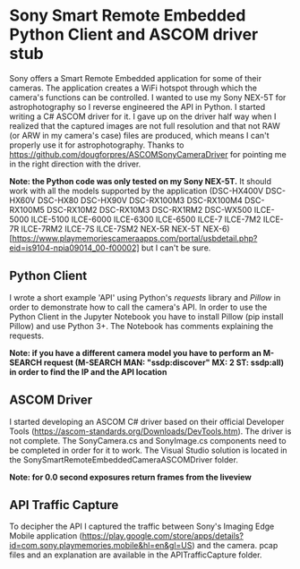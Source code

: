 # Sony Smart Remote Embedded Python Client and ASCOM driver stub
Sony offers a Smart Remote Embedded application for some of their cameras. The application creates a WiFi hotspot through which the camera's functions can be controlled. I wanted to use my Sony NEX-5T for astrophotography so I reverse engineered the API in Python. 
I started writing a C# ASCOM driver for it. I gave up on the driver half way when I realized that the captured images are not full resolution and that not RAW (or ARW in my camera's case) files are produced, which means I can't properly use it for astrophotography. Thanks to https://github.com/dougforpres/ASCOMSonyCameraDriver for pointing me in the right direction with the driver.

**Note: the Python code was only tested on my Sony NEX-5T.** It should work with all the models supported by the application (DSC-HX400V DSC-HX60V DSC-HX80 DSC-HX90V DSC-RX100M3 DSC-RX100M4 DSC-RX100M5 DSC-RX10M2 DSC-RX10M3 DSC-RX1RM2 DSC-WX500 ILCE-5000 ILCE-5100 ILCE-6000 ILCE-6300 ILCE-6500 ILCE-7 ILCE-7M2 ILCE-7R ILCE-7RM2 ILCE-7S ILCE-7SM2 NEX-5R NEX-5T NEX-6) [https://www.playmemoriescameraapps.com/portal/usbdetail.php?eid=is9104-npia09014_00-f00002] but I can't be sure. 
## 

## Python Client
I wrote a short example 'API' using Python's *requests* library and *Pillow* in order to demonstrate how to call the camera's API.
In order to use the Python Client in the Jupyter Notebook you have to install Pillow (pip install Pillow) and use Python 3+.
The Notebook has comments explaining the requests.

**Note: if you have a different camera model you have to perform an M-SEARCH request (M-SEARCH MAN: "ssdp:discover" MX: 2 ST: ssdp:all) in order to find the IP and the API location**

## ASCOM Driver
I started developing an ASCOM C# driver based on their official Developer Tools (https://ascom-standards.org/Downloads/DevTools.htm). The driver is not complete. The SonyCamera.cs and SonyImage.cs components need to be completed in order for it to work. The Visual Studio solution is located in the SonySmartRemoteEmbeddedCameraASCOMDriver folder.

**Note: for 0.0 second exposures return frames from the liveview**

## API Traffic Capture
To decipher the API I captured the traffic between Sony's Imaging Edge Mobile application (https://play.google.com/store/apps/details?id=com.sony.playmemories.mobile&hl=en&gl=US) and the camera. pcap files and an explanation are available in the APITrafficCapture folder.
